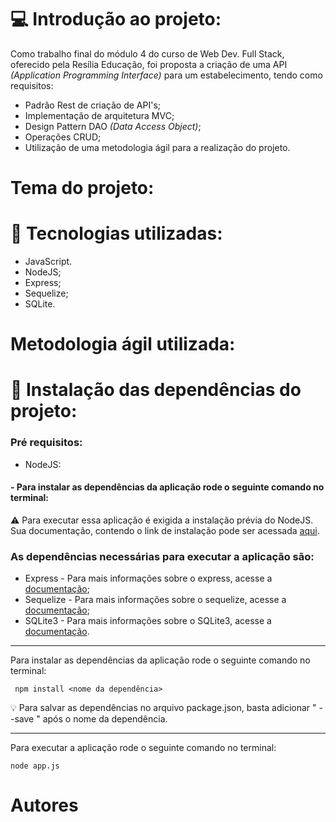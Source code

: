 # :computer: Introdução ao projeto:
   
   Como trabalho final do módulo 4 do curso de Web Dev. Full Stack, oferecido pela Resília Educação, foi proposta a criação de uma API *(Application Programming Interface)* para um estabelecimento, tendo como requisitos: 
- Padrão Rest de criação de API's;
- Implementação de arquitetura MVC;
- Design Pattern DAO *(Data Access Object)*;
- Operações CRUD;
- Utilização de uma metodologia ágil para a realização do projeto.

# Tema do projeto:

<!-- aqui vai a explicação da escolha do tema, da pra colocar quais estavam disponíveis e porque escolhemos farmacia, por exemplo. -->

# :wrench: Tecnologias utilizadas:
- JavaScript.
- NodeJS;
- Express;
- Sequelize;
- SQLite.


# Metodologia ágil utilizada:

<!-- aqui vai um resumo sobre como nos organizmos e algumas coisas interessantes sobre a nossa metodologia escolhida: o SCRUM. -->

# :seedling: Instalação das dependências do projeto:

### Pré requisitos:
- NodeJS: 

#### - Para instalar as dependências da aplicação rode o seguinte comando no terminal:

:warning: Para executar essa aplicação é exigida a instalação prévia do NodeJS. Sua documentação, contendo o link de instalação pode ser acessada [aqui](https://nodejs.dev/download/).

### As dependências necessárias para executar a aplicação são:
- Express - 
Para mais informações sobre o express, acesse a [documentação](https://expressjs.com/pt-br/starter/installing.html);
- Sequelize -
 Para mais informações sobre o sequelize, acesse a [documentação](https://sequelize.org/docs/v6/getting-started/);
- SQLite3 -
Para mais informações sobre o SQLite3, acesse a [documentação](https://www.npmjs.com/package/sqlite3).

---
Para instalar as dependências da aplicação rode o seguinte comando no terminal:

     npm install <nome da dependência>
:bulb: Para salvar as dependências no arquivo package.json, basta adicionar " --save " após o nome da dependência.

---
Para executar a aplicação rode o seguinte comando no terminal:

    node app.js


# Autores
<!-- (coloquei aqui um exemplo mas da pra por mil coisas) 
:girl: Ana Paula Fedechem Silva [(Meu GitHub)](https://github.com/anafedechem) -->




<!-- # O que precisa ter no readme (ao final, excluir essa seção):

- [x] Introdução/resumo do projeto
- [ ] Escolha do tema/explicação do que foi decidido inserir (entidades e atributos);
- [x] Tecnologias utilizadas;
- [ ] Resumo da metologia ágil utilizada (explicar sobre o planning poker, sobre a planning, sobre as dailys...);
- [x] Como instalar as dependências do projeto; 
- [x] Como executar o projeto; 
- [ ] Quais são as rotas possíveis;
- [ ] Integrantes (com o github de cada um linkado); -->
